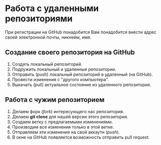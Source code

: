 # Работа с удаленными репозиториями

При регистрации на GitHub понадобится Вам понадобится внести адрес своей электронной почты, никнейм, имя.

## Создание своего репозитория на GitHub

1. Создать локальный репозиторий.
2. Подружить локальный и удаленные репозитории.
3. Отправить (push) локальный репозиторий в удаленный (на GitHub).
4. Провести изменения с "другого компьютера".
5. Выкачать (pull) актуальное состояние из удаленного репозитория.

## Работа с чужим репозиторием

1. Делаем форк (*fork*) интересующего нас репозитория.
2. Делаем **git clone** для нашей версии этого репозитория.
3. Создаем ветку с предлагаемыми изменениями.
4. Производим все изменения только в этой ветке. 
5. Отправляем эти изменения на свой аккаутн (*push*).
6. В окне на GitHub появляется возможность отправить pull request.